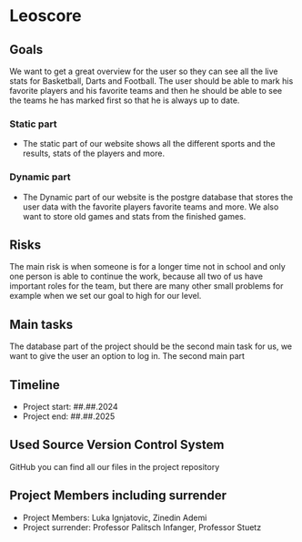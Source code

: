 # Leoscore
## Goals 
We want to get a great overview for the user so they can see all the live stats for Basketball, Darts and Football. The user should be able to mark his favorite players and his favorite teams and then he should be able to see the teams he has marked first so that he is always up to date.

### Static part
- The static part of our website shows all the different sports and the results, stats of the players and more.

### Dynamic part
- The Dynamic part of our website is the postgre database that stores the user data with the favorite players favorite teams and more. We also want to store old games and stats from the finished games.

## Risks
The main risk is when someone is for a longer time not in school and only one person is able to continue the work, because all two of us have important roles for the team, but there are many other small problems for example when we set our goal to high for our level. 

## Main tasks
The database part of the project should be the second main task for us, we want to give the user an option to log in. The second main part 

## Timeline
- Project start: ##.##.2024
- Project end: ##.##.2025
## Used Source Version Control System
GitHub you can find all our files in the project repository
## Project Members including surrender
- Project Members: Luka Ignjatovic, Zinedin Ademi
- Project surrender: Professor Palitsch Infanger, Professor Stuetz
